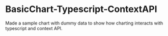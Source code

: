 # BasicChart-Typescript-ContextAPI
Made a sample chart with dummy data to show how charting interacts with typescript and context API.
